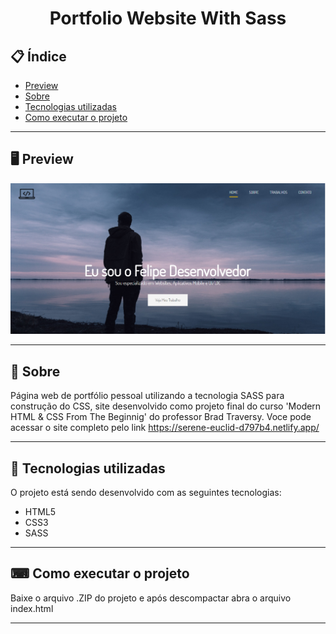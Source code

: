 <h1 align="center">
  Portfolio Website With Sass
</h1>

## 📋 Índice

- [Preview](#-Preview)
- [Sobre](#-Sobre)
- [Tecnologias utilizadas](#-Tecnologias-utilizadas)
- [Como executar o projeto](#-Como-executar-o-projeto)

---

## 🖥 Preview

<p align="center">
  <img src="layout.png" width="800" >
</p>

---

## 📖 Sobre 

Página web de portfólio pessoal utilizando a tecnologia SASS para construção do CSS, site desenvolvido como projeto final do curso 'Modern HTML & CSS From The Beginnig' do professor Brad Traversy. Voce pode acessar o site completo pelo link https://serene-euclid-d797b4.netlify.app/

---

## 🚀 Tecnologias utilizadas
O projeto está sendo desenvolvido com as seguintes tecnologias:
- HTML5
- CSS3
- SASS

---

## ⌨ Como executar o projeto

Baixe o arquivo .ZIP do projeto e após descompactar abra o arquivo index.html

---
